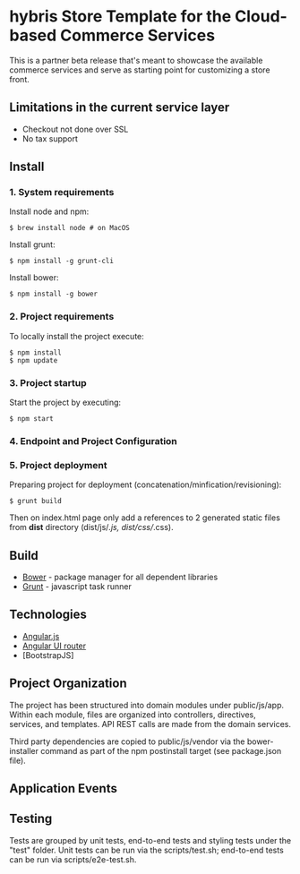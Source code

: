 # hybris Store Template for the Cloud-based Commerce Services

This is a partner beta release that's meant to showcase the available commerce services and serve as starting point for customizing a store front.


## Limitations in the current service layer
- Checkout not done over SSL
- No tax support


## Install

###  1. System requirements

Install node and npm:

	$ brew install node	# on MacOS

Install grunt:

	$ npm install -g grunt-cli

Install bower:

	$ npm install -g bower



### 2. Project requirements

To locally install the project execute:

	$ npm install
	$ npm update 



### 3. Project startup

Start the project by executing:

	$ npm start



### 4. Endpoint and Project Configuration



### 5. Project deployment

Preparing project for deployment (concatenation/minfication/revisioning):

	$ grunt build

Then on index.html page only add a references to 2 generated static files from **dist** directory (dist/js/*.js, dist/css/*.css).



## Build

- [Bower](http://bower.io/) - package manager for all dependent libraries
- [Grunt](http://gruntjs.com/) - javascript task runner



## Technologies

- [Angular.js](http://angularjs.org/)
- [Angular UI router](https://github.com/angular-ui/ui-router)
- [BootstrapJS]


## Project Organization

The project has been structured into domain modules under public/js/app.  Within each module, files are organized into
 controllers, directives, services, and templates.  API REST calls are made from the domain services.

Third party dependencies are copied to public/js/vendor via the bower-installer command as part of the npm postinstall target
(see package.json file).

## Application Events

## Testing

Tests are grouped by unit tests, end-to-end tests and styling tests under the "test" folder.  Unit tests can be run via
the scripts/test.sh; end-to-end tests can be run via scripts/e2e-test.sh.









